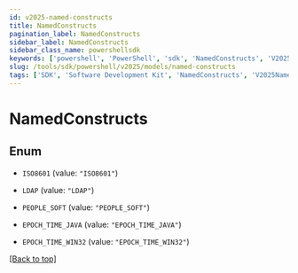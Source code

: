 ```yaml
---
id: v2025-named-constructs
title: NamedConstructs
pagination_label: NamedConstructs
sidebar_label: NamedConstructs
sidebar_class_name: powershellsdk
keywords: ['powershell', 'PowerShell', 'sdk', 'NamedConstructs', 'V2025NamedConstructs'] 
slug: /tools/sdk/powershell/v2025/models/named-constructs
tags: ['SDK', 'Software Development Kit', 'NamedConstructs', 'V2025NamedConstructs']
---
```



# NamedConstructs

## Enum


* `ISO8601` (value: `"ISO8601"`)

* `LDAP` (value: `"LDAP"`)

* `PEOPLE_SOFT` (value: `"PEOPLE_SOFT"`)

* `EPOCH_TIME_JAVA` (value: `"EPOCH_TIME_JAVA"`)

* `EPOCH_TIME_WIN32` (value: `"EPOCH_TIME_WIN32"`)


[[Back to top]](#) 

